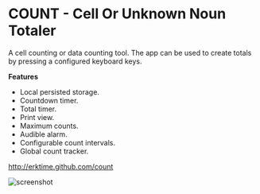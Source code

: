 # COUNT - Cell Or Unknown Noun Totaler

A cell counting or data counting tool. The app can be used to create totals by pressing a configured keyboard keys.

**Features**
* Local persisted storage.
* Countdown timer.
* Total timer.
* Print view.
* Maximum counts.
* Audible alarm.
* Configurable count intervals.
* Global count tracker.

http://erktime.github.com/count

![screenshot](http://erktime.github.com/count/web/screenshot.png)

